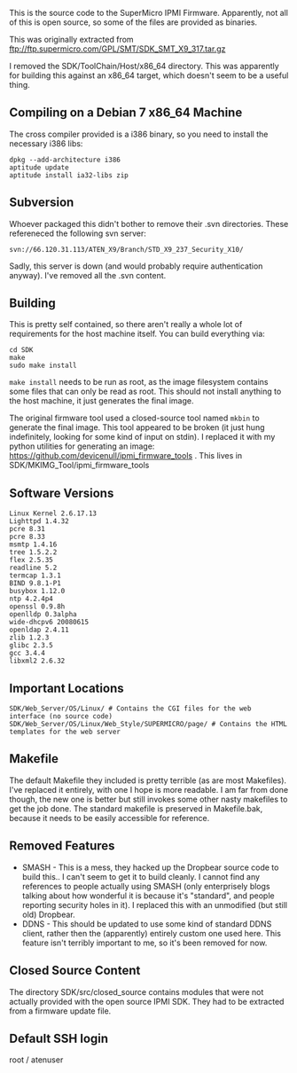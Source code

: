 This is the source code to the SuperMicro IPMI Firmware. Apparently, not all of this is open source, so some of the files are provided as binaries.

This was originally extracted from ftp://ftp.supermicro.com/GPL/SMT/SDK_SMT_X9_317.tar.gz

I removed the SDK/ToolChain/Host/x86_64 directory. This was apparently for building this against an x86_64 target, which doesn't seem to be a useful thing.

## Compiling on a Debian 7 x86_64 Machine

The cross compiler provided is a i386 binary, so you need to install the necessary i386 libs:

    dpkg --add-architecture i386
    aptitude update
    aptitude install ia32-libs zip

## Subversion

Whoever packaged this didn't bother to remove their .svn directories. These refereneced the following svn server:

    svn://66.120.31.113/ATEN_X9/Branch/STD_X9_237_Security_X10/

Sadly, this server is down (and would probably require authentication anyway). I've removed all the .svn content.

## Building

This is pretty self contained, so there aren't really a whole lot of requirements for the host machine itself.  You can build everything via:

    cd SDK
    make
    sudo make install

`make install` needs to be run as root, as the image filesystem contains some files that can only be read as root.  This should not install anything to the host machine, it just generates the final image.

The original firmware tool used a closed-source tool named `mkbin` to generate the final image.  This tool appeared to be broken (it just hung indefinitely, looking for some kind of input on stdin).  I replaced it with my python utilities for generating an image: https://github.com/devicenull/ipmi_firmware_tools .  This lives in SDK/MKIMG_Tool/ipmi_firmware_tools


## Software Versions

    Linux Kernel 2.6.17.13
    Lighttpd 1.4.32
    pcre 8.31
    pcre 8.33
    msmtp 1.4.16
    tree 1.5.2.2
    flex 2.5.35
    readline 5.2
    termcap 1.3.1
    BIND 9.8.1-P1
    busybox 1.12.0
    ntp 4.2.4p4
    openssl 0.9.8h
    openlldp 0.3alpha
    wide-dhcpv6 20080615
    openldap 2.4.11
    zlib 1.2.3
    glibc 2.3.5
    gcc 3.4.4
    libxml2 2.6.32

## Important Locations

    SDK/Web_Server/OS/Linux/ # Contains the CGI files for the web interface (no source code)
    SDK/Web_Server/OS/Linux/Web_Style/SUPERMICRO/page/ # Contains the HTML templates for the web server

## Makefile

The default Makefile they included is pretty terrible (as are most Makefiles).  I've replaced it entirely, with one I hope is more readable.  I am far from done though, the new one is better but still invokes some other nasty makefiles to get the job done.  The standard makefile is preserved in Makefile.bak, because it needs to be easily accessible for reference.

## Removed Features

* SMASH - This is a mess, they hacked up the Dropbear source code to build this.. I can't seem to get it to build cleanly.  I cannot find any references to people actually using SMASH (only enterprisely blogs talking about how wonderful it is because it's "standard", and people reporting security holes in it).  I replaced this with an unmodified (but still old) Dropbear.
* DDNS - This should be updated to use some kind of standard DDNS client, rather then the (apparently) entirely custom one used here.  This feature isn't terribly important to me, so it's been removed for now.

## Closed Source Content

The directory SDK/src/closed_source contains modules that were not actually provided with the open source IPMI SDK.  They had to be extracted from a firmware update file.

## Default SSH login

root / atenuser
